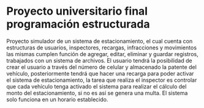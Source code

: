 # Proyecto universitario final programación estructurada

Proyecto simulador de un sistema de estacionamiento, el cual cuenta con estructuras de  usuarios, inspectores, recargas, infracciones y movimientos las mismas cumplen función de agregar, editar, eliminar y guardar registros, trabajados con un sistema de archivos. El usuario tendrá la posibilidad de crear el usuario a través del número de celular y almacenado la patente del vehículo, posteriormente tendrá que hacer una recarga para poder activar el sistema de estacionamiento, la tarea que realiza el inspector es controlar que cada vehículo tenga activado el sistema para realizar el cálculo del monto del estacionamiento, si no es así se genera una multa. El sistema solo funciona en un horario establecido.
